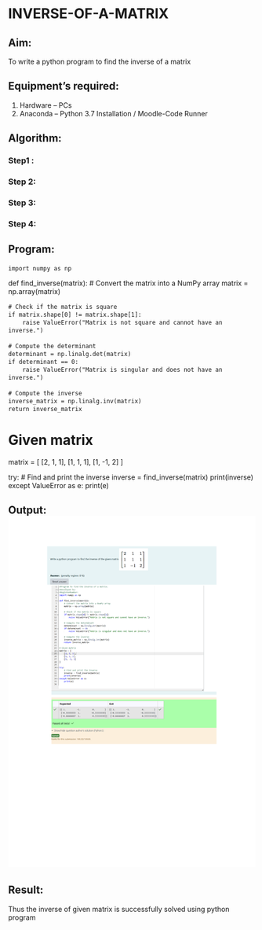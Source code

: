 # INVERSE-OF-A-MATRIX
## Aim:
To write a python program to find the inverse of a matrix
## Equipment’s required:
1. 	Hardware – PCs
2. 	Anaconda – Python 3.7 Installation / Moodle-Code Runner
## Algorithm:
### Step1 : 
### Step 2: 
### Step 3: 
### Step 4: 

## Program:
    import numpy as np

def find_inverse(matrix):
    # Convert the matrix into a NumPy array
    matrix = np.array(matrix)
    
    # Check if the matrix is square
    if matrix.shape[0] != matrix.shape[1]:
        raise ValueError("Matrix is not square and cannot have an inverse.")
    
    # Compute the determinant
    determinant = np.linalg.det(matrix)
    if determinant == 0:
        raise ValueError("Matrix is singular and does not have an inverse.")
    
    # Compute the inverse
    inverse_matrix = np.linalg.inv(matrix)
    return inverse_matrix

# Given matrix
matrix = [
    [2, 1, 1],
    [1, 1, 1],
    [1, -1, 2]
]

try:
    # Find and print the inverse
    inverse = find_inverse(matrix)
    print(inverse)
except ValueError as e:
    print(e)

## Output:![output image](<Untitled design.png>)
## Result:
Thus the inverse of given matrix is successfully solved using python program

